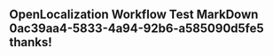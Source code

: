 <properties
ms.topic="hero-topic"
ms.test1="hero-topic"
ms.test2="test"/>

## OpenLocalization Workflow Test MarkDown 0ac39aa4-5833-4a94-92b6-a585090d5fe5 thanks!
